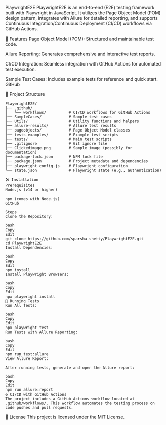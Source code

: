 PlaywrightE2E
PlaywrightE2E is an end-to-end (E2E) testing framework built with Playwright in JavaScript. It utilizes the Page Object Model (POM) design pattern, integrates with Allure for detailed reporting, and supports Continuous Integration/Continuous Deployment (CI/CD) workflows via GitHub Actions.​

🚀 Features
Page Object Model (POM): Structured and maintainable test code.

Allure Reporting: Generates comprehensive and interactive test reports.

CI/CD Integration: Seamless integration with GitHub Actions for automated test execution.

Sample Test Cases: Includes example tests for reference and quick start.​
GitHub

📁 Project Structure

```
PlaywrightE2E/
├── .github/
│   └── workflows/          # CI/CD workflows for GitHub Actions
├── SampleCases/            # Sample test cases
├── Utils/                  # Utility functions and helpers
├── allure-results/         # Allure test results
├── pageobjects/            # Page Object Model classes
├── tests-examples/         # Example test scripts
├── tests/                  # Main test scripts
├── .gitignore              # Git ignore file
├── Clickedimage.png        # Sample image (possibly for documentation)
├── package-lock.json       # NPM lock file
├── package.json            # Project metadata and dependencies
├── playwright.config.js    # Playwright configuration
└── state.json              # Playwright state (e.g., authentication)

🛠️ Installation
Prerequisites
Node.js (v14 or higher)

npm (comes with Node.js)​
GitHub

Steps
Clone the Repository:

bash
Copy
Edit
git clone https://github.com/sparsha-shetty/PlaywrightE2E.git
cd PlaywrightE2E
Install Dependencies:

bash
Copy
Edit
npm install
Install Playwright Browsers:

bash
Copy
Edit
npx playwright install
🧪 Running Tests
Run All Tests:

bash
Copy
Edit
npx playwright test
Run Tests with Allure Reporting:

bash
Copy
Edit
npm run test:allure
View Allure Report:

After running tests, generate and open the Allure report:

bash
Copy
Edit
npm run allure:report
⚙️ CI/CD with GitHub Actions
The project includes a GitHub Actions workflow located at .github/workflows/. This workflow automates the testing process on code pushes and pull requests.​
```

📄 License
This project is licensed under the MIT License.​
